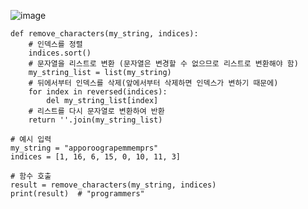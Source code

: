 ![image](https://github.com/user-attachments/assets/d1e1bc93-8432-4815-9c93-8fb855ea085e)


```
def remove_characters(my_string, indices):
    # 인덱스를 정렬
    indices.sort()
    # 문자열을 리스트로 변환 (문자열은 변경할 수 없으므로 리스트로 변환해야 함)
    my_string_list = list(my_string)
    # 뒤에서부터 인덱스를 삭제(앞에서부터 삭제하면 인덱스가 변하기 때문에)
    for index in reversed(indices):
        del my_string_list[index]
    # 리스트를 다시 문자열로 변환하여 반환
    return ''.join(my_string_list)

# 예시 입력
my_string = "apporoograpemmemprs"
indices = [1, 16, 6, 15, 0, 10, 11, 3]

# 함수 호출
result = remove_characters(my_string, indices)
print(result)  # "programmers"
```
